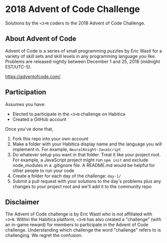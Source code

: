 # 2018 Advent of Code Challenge

Solutions by the `<3+N` coders to the 2018 Advent of Code Challenge.


## About Advent of Code

Advent of Code is a series of small programming puzzles by Eric Wastl for a variety of skill sets and skill levels in any programming language you like.  Problems are released nightly between December 1 and 25, 2018 (midnight EST/UTC-5).

https://adventofcode.com/

## Participation

Assumes you have:

* Elected to participate in the `<3+N` challenge on Habitica
* Created a GitHub account

Once you've done that,

1. Fork this repo into your own account
2. Make a folder with your Habitica display name and the language you will implement in.  For example, `NeuralKnight-JavaScript`
3. Do whatever setup you want in that folder.  Treat it like your project root.  For example, a JavaScript project might run `npm init` and exclude node_modules in a .gitignore file.  A README.md would be helpful for other people to run your code
4. Create a folder for each day of the challenge: `day-1/`
5. Submit a pull request with your solutions to the day's problems plus any changes to your project root and we'll add it to the community repo


## Disclaimer

The Advent of Code challenge is by Eric Wastl who is not affiliated with `<3+N`.  Within the Habitica platform, `<3+N` has also created a "challenge" (with an in-game reward) for members to participate in the Advent of Code challenge.  Understanding which challenge the word "challenge" refers to is challenging.  We regret the confusion.